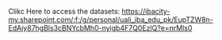  Clikc Here to access the datasets: https://ibacity-my.sharepoint.com/:f:/g/personal/uali_iba_edu_pk/EupTZW8n-EdAiy87hgBls3cBNYcbMh0-nyigb4F7Q0EzlQ?e=nrMls0
